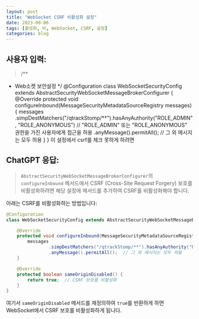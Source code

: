 ```yaml
---
layout: post
title: "WebSocket CSRF 비활성화 설정"
date: 2023-09-06
tags: [활성화, 비, WebSocket, CSRF, 설정]
categories: blog
---
```


## 사용자 입력:
> /**
 * Web소켓 보안설정
 */
@Configuration
class WebSocketSecurityConfig extends AbstractSecurityWebSocketMessageBrokerConfigurer {
    @Override
    protected void configureInbound(MessageSecurityMetadataSourceRegistry messages) {
        messages
                .simpDestMatchers("/qtrackStomp/**").hasAnyAuthority("ROLE_ADMIN", "ROLE_ANONYMOUS")  // "ROLE_ADMIN" 또는 "ROLE_ANONYMOUS" 권한을 가진 사용자에게 접근을 허용
                .anyMessage().permitAll();  // 그 외 메시지는 모두 허용
    }
}
이 설정에서 csrf를 체크 못하게 하려면

## ChatGPT 응답:
> `AbstractSecurityWebSocketMessageBrokerConfigurer`의 `configureInbound` 메서드에서 CSRF (Cross-Site Request Forgery) 보호를 비활성화하려면 해당 설정에 메서드를 추가하여 CSRF를 비활성화해야 합니다.

아래는 CSRF를 비활성화하는 방법입니다:

```java
@Configuration
class WebSocketSecurityConfig extends AbstractSecurityWebSocketMessageBrokerConfigurer {

    @Override
    protected void configureInbound(MessageSecurityMetadataSourceRegistry messages) {
        messages
                .simpDestMatchers("/qtrackStomp/**").hasAnyAuthority("ROLE_ADMIN", "ROLE_ANONYMOUS")  // "ROLE_ADMIN" 또는 "ROLE_ANONYMOUS" 권한을 가진 사용자에게 접근을 허용
                .anyMessage().permitAll();  // 그 외 메시지는 모두 허용
    }

    @Override
    protected boolean sameOriginDisabled() {
        return true;  // CSRF 보호를 비활성화
    }
}
```

여기서 `sameOriginDisabled` 메서드를 재정의하여 `true`를 반환하게 하면 WebSocket에서 CSRF 보호를 비활성화하게 됩니다.

